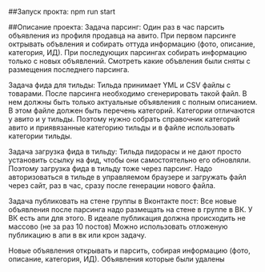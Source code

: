 ##Запуск прокта:
npm run start

##Описание проекта:
Задача парсинг: 
Один раз в час парсить объявления из профиля продавца на авито.
При первом парсинге октрывать объвления и собирать оттуда информацию (фото, описание, категория, ИД). 
При последующих парсингах собирать информацию только с новых объявлений. 
Смотреть какие объвления были сняты с размещения последнего парсинга. 

Задача фида для тильды:
Тильда принимает YML и CSV файлы с товарами. После парсинга необходимо сгенерировать такой файл. 
В нем должны быть только актуальные объявления с полным описанием.
В этом файле должен быть перечень категорий. Категории отличаются у авито и у тильды.
Поэтому нужно собрать справочник категорий авито и приявязанные категорию тильды и 
в файле использовать категории тильды.

Задача загрузка фида в тильду:
Тильда пидорасы и не дают просто установить ссылку на фид, чтобы они самостоятельно его обновляли.
Поэтому загрузка фида в тильду тоже через парсинг. Надо авторизоваться в тильде в управляемом браузере
и загружать файл через сайт, раз в час, сразу после генерации нового файла.

Задача публиковать на стене группы в Вконтакте пост:
Все новые объявления после парсинга надо размещать на стене в группе в ВК.
У ВК есть апи для этого. В идеале публикация должна происходить не массово (не за раз 10 постов)
Можно использовать отложеную публикацию в апи в вк или крон задачу.







Новые объявления открывать и парсить, собирая информацию (фото, описание, категория, ИД). 
Объявления которые были удалены

